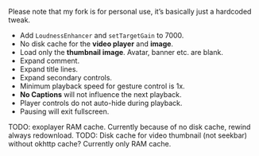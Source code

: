 Please note that my fork is for personal use, it’s basically just a hardcoded tweak.

- Add `LoudnessEnhancer` and `setTargetGain` to 7000.
- No disk cache for the **video player** and **image**.
- Load only the **thumbnail image**. Avatar, banner etc. are blank.
- Expand comment.
- Expand title lines.
- Expand secondary controls.
- Minimum playback speed for gesture control is 1x.
- **No Captions** will not influence the next playback.
- Player controls do not auto-hide during playback.
- Pausing will exit fullscreen.

TODO: exoplayer RAM cache. Currently because of no disk cache, rewind always redownload.
TODO: Disk cache for video thumbnail (not seekbar) without okhttp cache? Currently only RAM cache.

